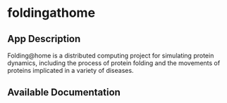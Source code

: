 # foldingathome

## App Description

Folding@home is a distributed computing project for simulating protein dynamics, including the process of protein folding and the movements of proteins implicated in a variety of diseases.

## Available Documentation

